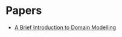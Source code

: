 # Papers

* [A Brief Introduction to Domain Modelling](https://github.com/ogirginc/Notes/blob/master/lib/Papers/Domain-Modelling/Brief-Introduction-to-Domain-Modelling.pdf)
